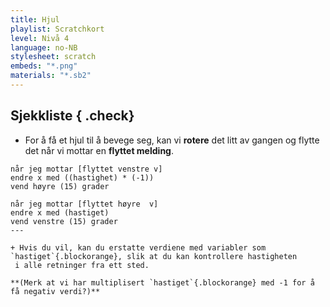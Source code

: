```yaml
---
title: Hjul
playlist: Scratchkort
level: Nivå 4
language: no-NB
stylesheet: scratch
embeds: "*.png"
materials: "*.sb2"
---
```


## Sjekkliste { .check}

+ For å få et hjul til å bevege seg, kan vi **rotere** det litt av gangen og flytte det når vi mottar en **flyttet melding**.

```blocks
når jeg mottar [flyttet venstre v]
endre x med ((hastighet) * (-1))
vend høyre (15) grader 

når jeg mottar [flyttet høyre  v]
endre x med (hastiget)
vend venstre (15) grader
---

+ Hvis du vil, kan du erstatte verdiene med variabler som `hastiget`{.blockorange}, slik at du kan kontrollere hastigheten
 i alle retninger fra ett sted.

**(Merk at vi har multiplisert `hastiget`{.blockorange} med -1 for å få negativ verdi?)**
